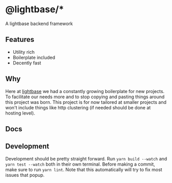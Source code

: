 # @lightbase/\*

A lightbase backend framework

## Features

- Utility rich
- Boilerplate included
- Decently fast

## Why

Here at [lightbase](https://lightbase.nl) we had a constantly growing
boilerplate for new projects. To facilitate our needs more and to stop copying
and pasting things around this project was born. This project is for now
tailored at smaller projects and won't include things like http clustering (if
needed should be done at hosting level).

## Docs

## Development

Development should be pretty straight forward. Run `yarn build --watch` and
`yarn test --watch` both in their own terminal. Before making a commit, make
sure to run `yarn lint`. Note that this automatically will try to fix most
issues that popup.
